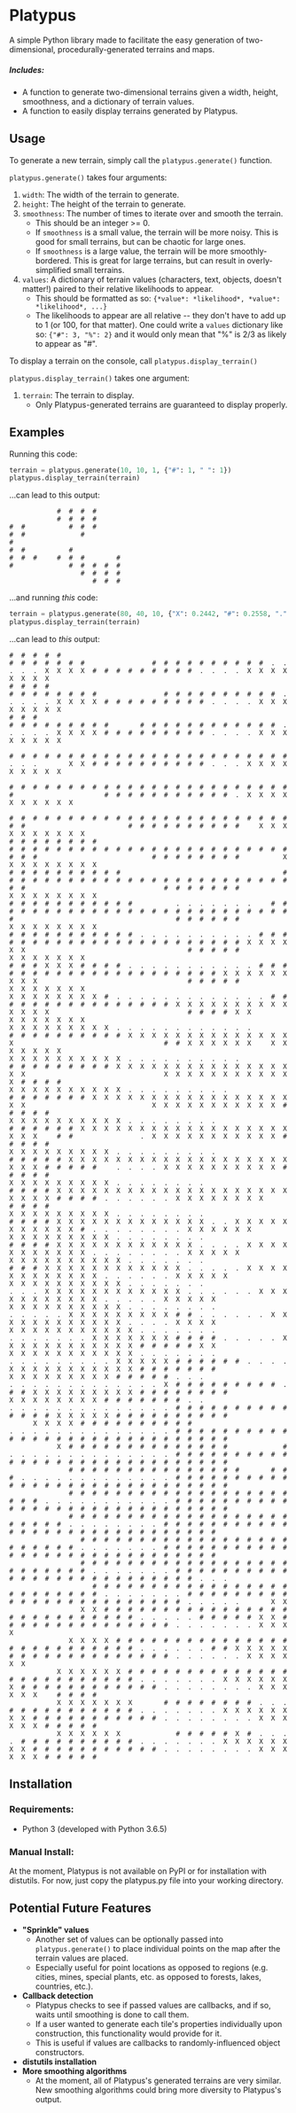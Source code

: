 # Platypus
A simple Python library made to facilitate the easy generation of two-dimensional, procedurally-generated terrains and maps.

##### Includes:
- A function to generate two-dimensional terrains given a width, height, smoothness, and a dictionary of terrain values.
- A function to easily display terrains generated by Platypus.

## Usage
To generate a new terrain, simply call the `platypus.generate()` function.

`platypus.generate()` takes four arguments:
1. `width`: The width of the terrain to generate.
2. `height`: The height of the terrain to generate.
3. `smoothness`: The number of times to iterate over and smooth the terrain.
   - This should be an integer >= 0.
   - If `smoothness` is a small value, the terrain will be more noisy. This is good for small terrains, but can be chaotic for large ones.
   - If `smoothness` is a large value, the terrain will be more smoothly-bordered. This is great for large terrains, but can result in overly-simplified small terrains.
4. `values`: A dictionary of terrain values (characters, text, objects, doesn't matter!) paired to their relative likelihoods to appear.
   - This should be formatted as so: `{*value*: *likelihood*, *value*: *likelihood*, ...}`
   - The likelihoods to appear are all relative -- they don't have to add up to 1 (or 100, for that matter). One could write a `values` dictionary like so: `{"#": 3, "%": 2}` and it would only mean that "%" is 2/3 as likely to appear as "#".

To display a terrain on the console, call `platypus.display_terrain()`

`platypus.display_terrain()` takes one argument:
1. `terrain`: The terrain to display.
   - Only Platypus-generated terrains are guaranteed to display properly.

## Examples
Running this code:
```python
terrain = platypus.generate(10, 10, 1, {"#": 1, " ": 1})
platypus.display_terrain(terrain)
```
...can lead to this output:
```
            #  #  #  #        
            #  #  #  #        
#  #           #  #  #        
#  #              #           
#                             
#  #           #              
#  #  #     #  #  #        #  
#              #  #  #  #  #  
                  #  #  #  #  
                     #  #  #  
```

...and running *this* code:
```python
terrain = platypus.generate(80, 40, 10, {"X": 0.2442, "#": 0.2558, ".": 0.2442, " ": 0.2558})
platypus.display_terrain(terrain)
```

...can lead to *this* output:
```
#  #  #  #  #                                                                       #  #  #  #  #  #  #                 #  #  #  #  #  #  #  #  #  #  .  .  .  .  .  X  X  X  X  #  #  #  #  #  #  #  #  #  .  .  .  .  X  X  X  X  X  X  X  X  
#  #  #  #                                                                       #  #  #  #  #  #  #  #                 #  #  #  #  #  #  #  #  #  #  .  .  .  .  .  X  X  X  X  #  #  #  #  #  #  #  #  #  .  .  .  .  X  X  X  X  X  X  X  X  
#  #  #                                                                          #  #  #  #  #  #  #  #  #        #  #  #  #  #  #  #  #  #  #  #  #  .  .  .  .  .  X  X  X  X  #  #  #  #  #  #  #  #  #  .  .  .  .  X  X  X  X  X  X  X  X  
                                                                                 #  #  #  #  #  #  #  #  #  #  #  #  #  #  #  #  #  #  #  #  #  #  #  #  .  .  .        X  X  #  #  #  #  #  #  #  #  #  #  .  .  .  X  X  X  X  X  X  X  X  X  
                                                                              #  #  #  #  #  #  #  #  #  #  #  #  #  #  #  #  #  #  #  #  #  #  #  #  #                       #  #  #  #  #  #  #  #  #  #  #  .  X  X  X  X  X  X  X  X  X  X  
                                                                           #  #  #  #  #  #  #  #  #  #  #  #  #  #  #  #  #  #  #  #  #  #  #  #  #  #                          #  #  #  #  #  #  #  #  #  #     X  X  X  X  X  X  X  X  X  X  
#  #  #  #  #  #  #  #                                                  #  #  #  #  #  #  #  #  #  #  #  #  #  #  #  #  #  #  #  #  #  #  #  #  #  #  #                             #  #  #  #  #  #  #  #           X  X  X  X  X  X  X  X  X  
#  #  #  #  #  #  #  #  #  #                                         #  #  #  #  #  #  #  #  #  #  #  #  #  #  #  #  #  #  #  #  #  #  #  #  #  #  #                                   #  #  #  #  #  #  #              X  X  X  X  X  X  X  X  
#  #  #  #  #  #  #  #  #  #  #           .  .  .  .  .  .  .     #  #  #  #  #  #  #  #  #  #  #  #  #  #  #  #  #  #  #  #  #  #  #  #  #  #  #                                         #  #  #  #  #  #              X  X  X  X  X  X  X  X  
#  #  #  #  #  #  #  #  #  #  #  .  .  .  .  .  .  .  .  .  .  #  #  #  #  #  #  #  #  #  #  #  #  #  #  #  #  #  #  #  #  #  #  #  X  X  X  X  X  X                                         #  #  #  #  #                 X  X  X  X  X  X  X  
#  #  #  X  X  X  #  #  #  #  .  .  .  .  .  .  .  .  .  .  .  #  #  #  #  #  #  #  #  #  #  #  #  #  #  #  #  #  #  #  #  #  X  X  X  X  X  X  X  X  X                                      #  #  #  #  #                 X  X  X  X  X  X  X  
X  X  X  X  X  X  X  X  #  .  .  .  .  .  .  .  .  .  .  .  .  .  #  #  #  #  #  #  #  #  #  #  #  #  #  #  #  #  X  X  X  X  X  X  X  X  X  X  X  X  X  X                                   #  #  #  #  X  X              X  X  X  X  X  X  X  
X  X  X  X  X  X  X  X  X  .  .  .  .  .  .  .  .  .  .  .  .                    #  #  #  #  #  #  #  #  #  #  X  X  X  X  X  X  X  X  X  X  X  X  X  X  X                                      #  #  X  X  X  X  X  X     X  X  X  X  X  X  X  
X  X  X  X  X  X  X  X  X  X  .  .  .  .  .  .  .  .  .  .                       #  #  #  #  #  #  #  #  #  X  X  X  X  X  X  X  X  X  X  X  X  X  X  X  X  X                                   X  X  X  X  X  X  X  X  X  X  X  X  #  #  #  #  
X  X  X  X  X  X  X  X  X  X  .  .  .  .  .  .  .  .  .                             #  #  #  #  #  #  #  X  X  X  X  X  X  X  X  X  X  X  X  X  X  X  X  X  X  X                                X  X  X  X  X  X  X  X  X  X  X  #  #  #  #  #  
X  X  X  X  X  X  X  X  X  X  .  .  .  .  .  .  .  .                                #  #  #  #  #  #  X  X  X  X  X  X  X  X  X  X  X  X  X  X  X  X  X  X  X  X  X     #  #                 .  X  X  X  X  X  X  X  X  X  X  X  #  #  #  #  #  
X  X  X  X  X  X  X  X  X  .  .  .  .  .  .  .  .  .                                #  #  #  #  #  X  X  X  X  X  X  X  X  X  X  X  X  X  X  X  X  X  X  X  X  X  X  #  #  #  #  #     .  .  .  .  X  X  X  X  X  X  X  X  X  X  #  #  #  #  #  
X  X  X  X  X  X  X  X  X  .  .  .  .  .  .  .  .                                   #  #  #  #  X  X  X  X  X  X  X  X  X  X  X  X  X  X  X  X  X  X  X  X  X  X  X  X  #  #  #  #  .  .  .  .  .  .  X  X  X  X  X  X  X  X        #  #  #  #  
X  X  X  X  X  X  X  X  X  .  .  .  .  .  .  .  .                                   #  #  #  #  X  X  X  X  X  X  X  X  X  X  X  X  X  .  .  X  X  X  X  X  X  X  X  X  X  X  #  .  .  .  .  .  .  .  .  X  X  X  X  X  X                       
X  X  X  X  X  X  X  X  X  .  .  .  .  .  .  .  .                                   #  #  #  #  X  X  X  X  X  X  X  X  X  X  X  X  .  .  .  .  X  X  X  X  X  X  X  X  X  X  X  .  .  .  .  .  .  .  .  X  X  X  X  X                          
X  X  X  X  X  X  X  X  X  X  .  .  .  .  .  .  .                                   #  #  #  X  X  X  X  X  X  X  X  X  X  X  X  .  .  .  .  .  X  X  X  X  X  X  X  X  X  X  X  X  .  .  .  .  .  .  X  X  X  X  X                             
X  X  X  X  X  X  X  X  X  X  .  .  .  .  .  .  .                                   .  .  .  X  X  X  X  X  X  X  X  X  X  X  X  .  .  .  .  .  .  X  X  X  X  X  X  X  X  X  X  X  .  .  .  .  .  X  X  X  X  X                                
X  X  X  X  X  X  X  X  X  X  .  .  .  .  .  .  .  .                             .  .  .  .  .  X  X  X  X  X  X  X  X  X  #  #  .  .  .  .  .  .  X  X  X  X  X  X  X  X  X  X  X  X  .  .  .  .  X  X  X  X                                   
X  X  X  X  X  X  X  X  X  X  X  .  .  .  .  .  .  .                          .  .  .  .  .  .  .  X  X  X  X  X  X  X  #  #  #  #  .  .  .  .  .  X  X  X  X  X  X  X  X  X  X  X  X  #  #  #  #  #  X  X                                      
X  X  X  X  X  X  X  X  X  X  X  .  .  .  .  .  .  .                       .  .  .  .  .  .  .  .  .  X  X  X  X  X  #  #  #  #  #  #  .  .  .  .  X  X  X  X  X  X  X  X  X  X  X  #  #  #  #  #  #  #                                         
X  X  X  X  X  X  X  X  X  #  #  #  #  #  .  .  .                       .  .  .  .  .  .  .  .  .  .  .  .  .  X  #  #  #  #  #  #  #  #  #  .  #  #  X  X  X  X  X  X  X  X  X  #  #  #  #  #  #  #  #                                         
X  X  X  X  X  X  X  X  #  #  #  #  #  #  #  .  .                       .  .  .  .  .  .  .  .  .  .  .  .  .  .  #  #  #  #  #  #  #  #  #  #  #  #  #  #  X  X  X  X  X  #  #  #  #  #  #  #  #  #  #                                         
      X  X  X  X  #  #  #  #  #  #  #  #  #  #                          .  .  .  .  .  .  .  .  .  .  .  .  .  .  #  #  #  #  #  #  #  #  #  #  #  #  #  #  #  #  #  #  #  #  #  #  #  #  #  #  #  #  #                                         
            X  #  #  #  #  #  #  #  #  #  #  #  #  #  #              #  .  .  .  .  .  .  .  .  .  .  .  .  .  .  #  #  #  #  #  #  #  #  #  #  #  #  #  #  #  #  #  #  #  #  #  #  #  #  #  #  #  #  #                                         
               #  #  #  #  #  #  #  #  #  #  #  #  #  #  #        #  #  #  .  .  .  .  .  .  .  .  .  .  .  .  .  #  #  #  #  #  #  #  #  #  #  #  #  #  #  #  #  #  #  #  #  #  #  #  #  #  #  #  #  #                                         
               #  #  #  #  #  #  #  #  #  #  #  #  #  #  #  #  #  #  #  #  #  #  .  .  .  .  .  .  .  .  .  .  .  #  #  #  #  #  #  #  #  #  #  #  #  #  #  #  #  #  #  #  #  #  #  #  #  #  #  #  #  #                                         
               #  #  #  #  #  #  #  #  #  #  #  #  #  #  #  #  #  #  #  #  #  #  #  #  .  .  .  .  .  .  .  .  #  #  #  #  #  #  #  #  #  #  #  #  #  #  #  #  #  #  #  #  #  #  #  #  #  #  #  #  #                                            
                  #  #  #  #  #  #  #  #  #  #  #  #  #  #  #  #  #  #  #  #  #  #  #  #  .  .  .  .  .  .  .  #  #  #  #  #  #  #  #  #  #  #  #  #  #  #  #  #  #  #  #  #  #  #  #  #  #  #  #  #                                            
                  #  #  #  #  #  #  #  #  #  #  #  #  #  #  #  #  #  #  #  #  #  #  #  #  #  .  .  .  .  .  .  .  #  #  #  #  #  #  #  #  #  #  #  #  #  #  #  #  #  #  #  #  #  #  #  #  #  #  .  .  .                                         
                     #  #  #  #  #  #  #  #  #  #  #  #  #  #  #  #  #  #  #  #  #  #  #  #  #  .  .  .  .  .  .  .  #  #  #  #  #  #  #  #  #  #  #  #  #  #  #  #  #  #  #  #  #  #  #  #  .  .  .  .  .        X  X                          
                  X  X  #  #  #  #  #  #  #  #  #  #  #  #  #  #  #  #  #  #  #  #  #  #  #  #  #  #  #  .  .  .  .  .  #  #  #  #  #  X  X  #  #  #  #  #  #  #  #  #  #  #  #  #  #  #  .  .  .  .  .  .  .  X  X  X  X                       
               X  X  X  X  #  #  #  #  #  #  #  #  #  #  #  #  #  #  #  #  #  #  #  #  #  #  #  #  #  #  .  .  .  .  .  .  #  #  X  X  X  X  X  #  #  #  #  #  #  #  #  #  #  #  #  #  #  .  .  .  .  .  .  X  X  X  X  X  X                    
            X  X  X  X  X  X  #  #  #  #  #  #  #  #  #  #  #  #  #  #  #  #  #  #  #  #  #  #  #  #  #  .  .  .  .  .  .  .  X  X  X  X  X  X  X  #  #  #  #  #  #  #  #  #  #  #  #  .  .  .  .  .  .  .  .  X  X  X  X  X  X     #  #  #  #  
            X  X  X  X  X  X  X        #  #  #  #  #  #  #  #  .  .  .  #  #  #  #  #  #  #  #  #  #  #  .  .  .  .  .  .  .  X  X  X  X  X  X  X  X  #  #  #  #  #  #  #  #  #  #  #  .  .  .  .  .  .  .  .  X  X  X  X  X  X  #  #  #  #  #  
            X  X  X  X  X  X              #  #  #  #  #  X  #  .  .  .  .  #  #  #  #  #  #  #  #  #  #  .  .  .  .  .  .  .  X  X  X  X  X  X  X  X  #  #  #  #  #  #  #  #  #  #  #  .  .  .  .  .  .  .  .  X  X  X  X  X  X  #  #  #  #  #
```
## Installation
### Requirements:
- Python 3 (developed with Python 3.6.5)

### Manual Install:
At the moment, Platypus is not available on PyPI or for installation with distutils. For now, just copy the platypus.py file into your working directory.

## Potential Future Features
- **"Sprinkle" values**
  - Another set of values can be optionally passed into `platypus.generate()` to place individual points on the map after the terrain values are placed.
  - Especially useful for point locations as opposed to regions (e.g. cities, mines, special plants, etc. as opposed to forests, lakes, countries, etc.).
- **Callback detection**
  - Platypus checks to see if passed values are callbacks, and if so, waits until smoothing is done to call them.
  - If a user wanted to generate each tile's properties individually upon construction, this functionality would provide for it.
  - This is useful if values are callbacks to randomly-influenced object constructors.
- **distutils installation**
- **More smoothing algorithms**
  - At the moment, all of Platypus's generated terrains are very similar. New smoothing algorithms could bring more diversity to Platypus's output.
